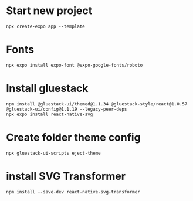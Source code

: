 # Start new project 
    npx create-expo app --template

# Fonts
    npx expo install expo-font @expo-google-fonts/roboto

# Install gluestack
    npm install @gluestack-ui/themed@1.1.34 @gluestack-style/react@1.0.57 @gluestack-ui/config@1.1.19 --legacy-peer-deps
    npx expo install react-native-svg

# Create folder theme config
    npx gluestack-ui-scripts eject-theme

# install SVG Transformer
    npm install --save-dev react-native-svg-transformer